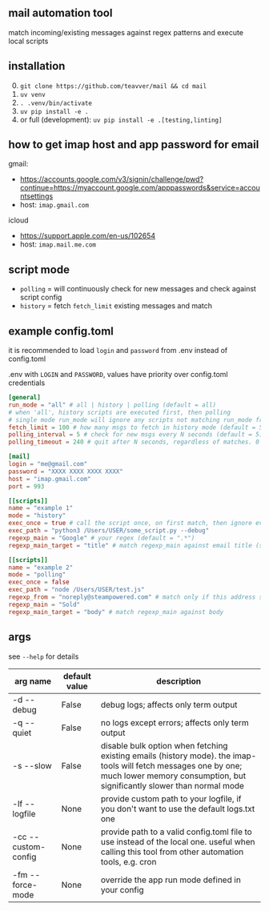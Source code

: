 ## mail automation tool

match incoming/existing messages against regex patterns and execute local scripts

## installation

0. `git clone https://github.com/teavver/mail && cd mail`
1. `uv venv`
2. `. .venv/bin/activate`
3. `uv pip install -e .`
4. or full (development): `uv pip install -e .[testing,linting]`

## how to get imap host and app password for email

gmail:
- https://accounts.google.com/v3/signin/challenge/pwd?continue=https://myaccount.google.com/apppasswords&service=accountsettings
- host: `imap.gmail.com`

icloud
- https://support.apple.com/en-us/102654
- host: `imap.mail.me.com`

## script mode

- `polling` = will continuously check for new messages and check against script config
- `history` = fetch `fetch_limit` existing messages and match

## example config.toml

it is recommended to load `login` and `password` from .env instead of config.toml

.env with `LOGIN` and `PASSWORD`, values have priority over config.toml credentials

```toml
[general]
run_mode = "all" # all | history | polling (default = all)
# when 'all', history scripts are executed first, then polling
# single mode run_mode will ignore any scripts not matching run_mode from config
fetch_limit = 100 # how many msgs to fetch in history mode (default = 50)
polling_interval = 5 # check for new msgs every N seconds (default = 5)
polling_timeout = 240 # quit after N seconds, regardless of matches. 0 for no timeout (default = 0)

[mail]
login = "me@gmail.com"
password = "XXXX XXXX XXXX XXXX"
host = "imap.gmail.com"
port = 993

[[scripts]]
name = "example 1"
mode = "history"
exec_once = true # call the script once, on first match, then ignore every next match (persistent)
exec_path = "python3 /Users/USER/some_script.py --debug"
regexp_main = "Google" # your regex (default = ".*")
regexp_main_target = "title" # match regexp_main against email title (subject) (default = title)

[[scripts]]
name = "example 2"
mode = "polling"
exec_once = false
exec_path = "node /Users/USER/test.js"
regexp_from = "noreply@steampowered.com" # match only if this address sent the message
regexp_main = "Sold"
regexp_main_target = "body" # match regexp_main against body
```

## args

see `--help` for details

| arg name            | default value | description                                                                                                                                                                               |
|---------------------|---------------|-------------------------------------------------------------------------------------------------------------------------------------------------------------------------------------------|
| -d --debug          | False         | debug logs; affects only term output                                                                                                                                                                  |
| -q --quiet          | False         | no logs except errors; affects only term output                                                                                                                                                                  |
| -s --slow           | False         | disable bulk option when fetching existing emails (history mode). the imap-tools will fetch messages one by one; much lower memory consumption, but significantly slower than normal mode |
| -lf --logfile       | None          | provide custom path to your logfile, if you don't want to use the default logs.txt one                                                                                                    |
| -cc --custom-config | None          | provide path to a valid config.toml file to use instead of the local one. useful when calling this tool from other automation tools, e.g. cron                                            |
| -fm --force-mode    | None          | override the app run mode defined in your config                                                                                                                                          |